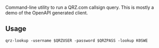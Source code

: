 Command-line utility to run a QRZ.com callsign query. This is mostly a demo of
the OpenAPI generated client.

## Usage

```shell
qrz-lookup -username $QRZUSER -password $QRZPASS -lookup K0SWE
```

